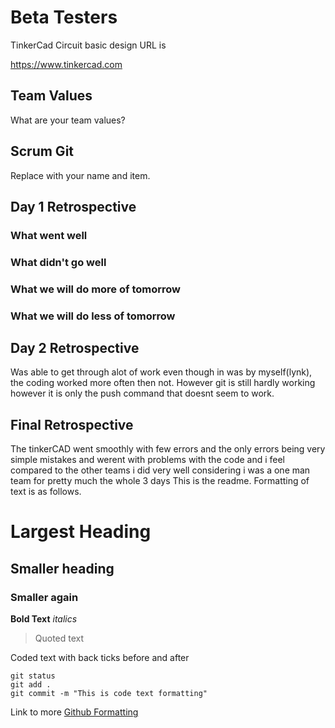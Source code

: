 # Beta Testers

TinkerCad Circuit basic design URL is

https://www.tinkercad.com

## Team Values
What are your team values?

## Scrum Git
Replace with your name and item. 

## Day 1 Retrospective

### What went well

### What didn't go well

### What we will do more of tomorrow

### What we will do less of tomorrow

## Day 2 Retrospective
Was able to get through alot of work even though in was by myself(lynk),
the coding worked more often then not.
However git is still hardly working however it is only the push command that doesnt seem to work.
## Final Retrospective
The tinkerCAD went smoothly with few errors and the only errors being very simple mistakes and werent with problems with the code and i feel compared to the other teams i did very well considering i was a one man team for pretty much the whole 3 days
This is the readme. Formatting of text is as follows.

# Largest Heading
## Smaller heading
### Smaller again

**Bold Text**
*italics*
>Quoted text

Coded text with back ticks before and after
```
git status
git add .
git commit -m "This is code text formatting"
```

Link to more [Github Formatting](https://help.github.com/en/github/writing-on-github/basic-writing-and-formatting-syntax)
